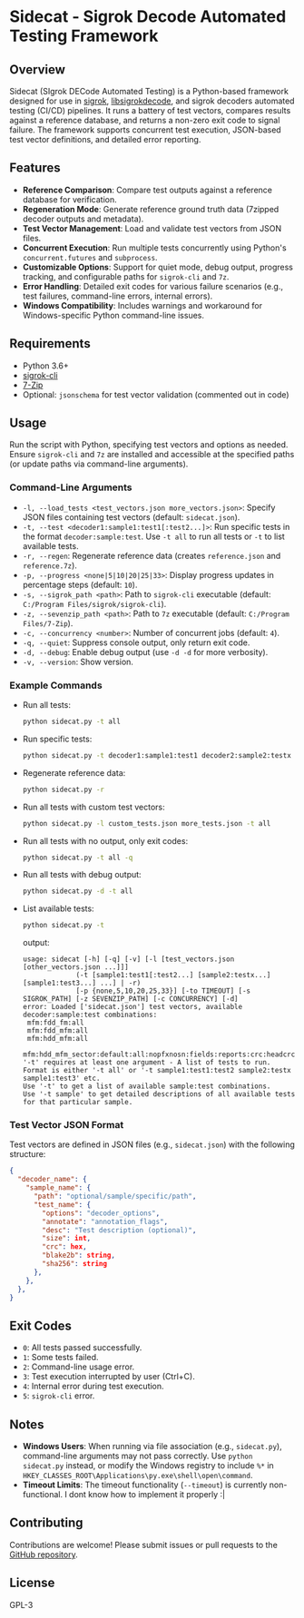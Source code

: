 # Sidecat - Sigrok Decode Automated Testing Framework

## Overview
Sidecat (SIgrok DECode Automated Testing) is a Python-based framework designed for use in [sigrok](https://sigrok.org/), [libsigrokdecode](https://sigrok.org/wiki/Libsigrokdecode), and sigrok decoders automated testing (CI/CD) pipelines. It runs a battery of test vectors, compares results against a reference database, and returns a non-zero exit code to signal failure. The framework supports concurrent test execution, JSON-based test vector definitions, and detailed error reporting.

## Features
- **Reference Comparison**: Compare test outputs against a reference database for verification.
- **Regeneration Mode**: Generate reference ground truth data (7zipped decoder outputs and metadata).
- **Test Vector Management**: Load and validate test vectors from JSON files.
- **Concurrent Execution**: Run multiple tests concurrently using Python's `concurrent.futures` and `subprocess`.
- **Customizable Options**: Support for quiet mode, debug output, progress tracking, and configurable paths for `sigrok-cli` and `7z`.
- **Error Handling**: Detailed exit codes for various failure scenarios (e.g., test failures, command-line errors, internal errors).
- **Windows Compatibility**: Includes warnings and workaround for Windows-specific Python command-line issues.

## Requirements
- Python 3.6+
- [sigrok-cli](https://sigrok.org/wiki/Sigrok-cli)
- [7-Zip](https://www.7-zip.org/)
- Optional: `jsonschema` for test vector validation (commented out in code)

## Usage
Run the script with Python, specifying test vectors and options as needed. Ensure `sigrok-cli` and `7z` are installed and accessible at the specified paths (or update paths via command-line arguments).

### Command-Line Arguments
- `-l, --load_tests <test_vectors.json more_vectors.json>`: Specify JSON files containing test vectors (default: `sidecat.json`).
- `-t, --test <decoder1:sample1:test1[:test2...]>`: Run specific tests in the format `decoder:sample:test`. Use `-t all` to run all tests or `-t` to list available tests.
- `-r, --regen`: Regenerate reference data (creates `reference.json` and `reference.7z`).
- `-p, --progress <none|5|10|20|25|33>`: Display progress updates in percentage steps (default: `10`).
- `-s, --sigrok_path <path>`: Path to `sigrok-cli` executable (default: `C:/Program Files/sigrok/sigrok-cli`).
- `-z, --sevenzip_path <path>`: Path to `7z` executable (default: `C:/Program Files/7-Zip`).
- `-c, --concurrency <number>`: Number of concurrent jobs (default: `4`).
- `-q, --quiet`: Suppress console output, only return exit code.
- `-d, --debug`: Enable debug output (use `-d -d` for more verbosity).
- `-v, --version`: Show version.

### Example Commands
- Run all tests:
  ```bash
  python sidecat.py -t all
  ```
- Run specific tests:
  ```bash
  python sidecat.py -t decoder1:sample1:test1 decoder2:sample2:testx
  ```
- Regenerate reference data:
  ```bash
  python sidecat.py -r
  ```
- Run all tests with custom test vectors:
  ```bash
  python sidecat.py -l custom_tests.json more_tests.json -t all
  ```
- Run all tests with no output, only exit codes:
  ```bash
  python sidecat.py -t all -q
  ```
- Run all tests with debug output:
  ```bash
  python sidecat.py -d -t all
  ```
- List available tests:
  ```bash
  python sidecat.py -t
  ```
  output:
  ```
  usage: sidecat [-h] [-q] [-v] [-l [test_vectors.json [other_vectors.json ...]]]
               (-t [sample1:test1[:test2...] [sample2:testx...] [sample1:test3...] ...] | -r)
               [-p {none,5,10,20,25,33}] [-to TIMEOUT] [-s SIGROK_PATH] [-z SEVENZIP_PATH] [-c CONCURRENCY] [-d]
  error: Loaded ['sidecat.json'] test vectors, available decoder:sample:test combinations:
   mfm:fdd_fm:all
   mfm:fdd_mfm:all
   mfm:hdd_mfm:all
   mfm:hdd_mfm_sector:default:all:nopfxnosn:fields:reports:crc:headcrce:headpolycrce:datacrce:datapolycrce
  '-t' requires at least one argument - A list of tests to run. Format is either '-t all' or '-t sample1:test1:test2 sample2:testx sample1:test3' etc.
  Use '-t' to get a list of available sample:test combinations.
  Use '-t sample' to get detailed descriptions of all available tests for that particular sample.
  ```
  
### Test Vector JSON Format
Test vectors are defined in JSON files (e.g., `sidecat.json`) with the following structure:
```json
{
  "decoder_name": {
    "sample_name": {
      "path": "optional/sample/specific/path",
      "test_name": {
        "options": "decoder_options",
        "annotate": "annotation_flags",
        "desc": "Test description (optional)",
        "size": int,
        "crc": hex,
        "blake2b": string,
        "sha256": string
      },
    },
  },
}
```

## Exit Codes
- `0`: All tests passed successfully.
- `1`: Some tests failed.
- `2`: Command-line usage error.
- `3`: Test execution interrupted by user (Ctrl+C).
- `4`: Internal error during test execution.
- `5`: `sigrok-cli` error.

## Notes
- **Windows Users**: When running via file association (e.g., `sidecat.py`), command-line arguments may not pass correctly. Use `python sidecat.py` instead, or modify the Windows registry to include `%*` in `HKEY_CLASSES_ROOT\Applications\py.exe\shell\open\command`.
- **Timeout Limits**: The timeout functionality (`--timeout`) is currently non-functional. I dont know how to implement it properly :|

## Contributing
Contributions are welcome! Please submit issues or pull requests to the [GitHub repository](https://github.com/raszpl/sidecat).

## License
GPL-3
